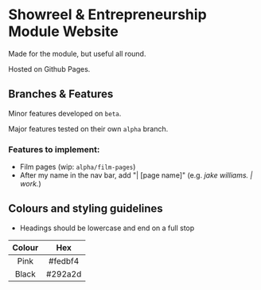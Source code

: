 # Showreel & Entrepreneurship Module Website
Made for the module, but useful all round.

Hosted on Github Pages.

## Branches & Features

Minor features developed on `beta`.

Major features tested on their own `alpha` branch.

### Features to implement:
- Film pages (wip: `alpha/film-pages`)
- After my name in the nav bar, add "| [page name]" (e.g. *jake williams. | work.*)

## Colours and styling guidelines
- Headings should be lowercase and end on a full stop

| Colour | Hex |
|:-----:|:-----:|
| Pink | #fedbf4 |
| Black | #292a2d |
